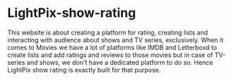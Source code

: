 # LightPix-show-rating
This website is about creating a platform for rating, creating lists and interacting with audience about shows and TV series, exclusively.
When it comes to Movies we have a lot of platforms like IMDB and Letterboxd to create lists and add ratings and reviews to those movies but in case of TV-series and shows, we don't have a dedicated platform to do so. Hence LightPix show rating is exactly built for that purpose. 
